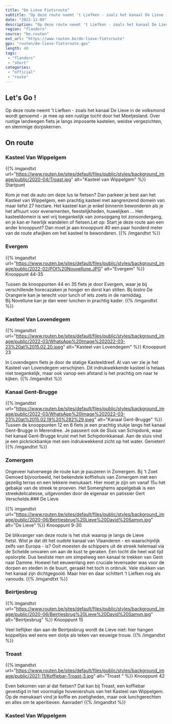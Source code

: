 ```yaml
---
title: "De Lieve Fietsroute"
subtitle: "Op deze route neemt 't Liefken - zoals het kanaal De Lieve in de volksmond wordt genoemd - je mee op een rustige tocht door het Meetjesland"
date: "2022-11-09"
description: "Op deze route neemt 't Liefken - zoals het kanaal De Lieve in de volksmond wordt genoemd - je mee op een rustige tocht door het Meetjesland"
region: "flanders"
source: "be.routen"
ext_url: "https://www.routen.be/de-lieve-fietsroute"
gpx: "routen/de-lieve-fietsroute.gpx"
length: 40
tags:
 - "flanders"
 - "short"
categories:
 - "official"
 - "route"
---
```


## Let's Go ! 

Op deze route neemt 't Liefken - zoals het kanaal De Lieve in de volksmond wordt genoemd - je mee op een rustige tocht door het Meetjesland. Over rustige landwegen fiets je langs imposante kastelen, weidse vergezichten, en stemmige dorpskernen.

## On route

### Kasteel Van Wippelgem

{{% imgandtxt url="https://www.routen.be/sites/default/files/public/styles/background_image/public/2020-04/Troast.jpg" alt="Kasteel van Wippelgem" %}}
Startpunt

Kom je met de auto om deze lus te fietsen? Dan parkeer je best aan het Kasteel van Wippelgem, een prachtig kasteel met aangrenzend domein van maar liefst 27 hectare. Het kasteel kan je enkel binnenin bewonderen als je het afhuurt voor evenementen, feestelijkheden, huwelijken ... Het kasteeldomein is wel vrij toegankelijk van zonsopgang tot zonsondergang, en je kan er heerlijk wandelen of fietsen.Let op: Start je deze route aan een ander knooppunt? Dan moet je aan knooppunt 40 een paar honderd meter van de route afwijken om het kasteel te bewonderen.
{{% /imgandtxt %}}

### Evergem

{{% imgandtxt url="https://www.routen.be/sites/default/files/public/styles/background_image/public/2022-02/POI%20Nouvellune.JPG" alt="Evergem" %}}
Knooppunt 44-35

Tussen de knooppunten 44 en 35 fiets je door Evergem, waar je bij verschillende horecazaken je honger en dorst kan stillen. Bij bistro De Orangerie kan je terecht voor lunch of iets zoets in de namiddag. Bij Novellune kan je dan weer lunchen in prachtig kader.
{{% /imgandtxt %}}

### Kasteel Van Lovendegem

{{% imgandtxt url="https://www.routen.be/sites/default/files/public/styles/background_image/public/2022-03/WhatsApp%20Image%202022-03-23%20at%2015.02.20.jpeg" alt="Kasteel van Lovendegem" %}}
Knooppunt 23

In Lovendegem fiets je door de statige Kasteeldreef. Al van ver zie je het Kasteel van Lovendegem verschijnen. Dit indrukwekkende kasteel is helaas niet toegankelijk, maar ook vanop een afstand is het prachtig om naar te kijken.
{{% /imgandtxt %}}

### Kanaal Gent-Brugge

{{% imgandtxt url="https://www.routen.be/sites/default/files/public/styles/background_image/public/2022-03/WhatsApp%20Image%202022-03-23%20at%2015.02.19%20%282%29.jpeg" alt="Kanaal Gent-Brugge" %}}
Tussen de knooppunten 12 en 6 fiets je een prachtig stukje langs het kanaal Gent-Brugge in Merendree. Je passeert ook de Sluis van Schipdonk, waar het kanaal Gent-Brugge kruist met het Schipdonkkanaal. Aan de sluis vind je een picknickbankje met een indrukwekkend zicht op het water. Genieten!
{{% /imgandtxt %}}

### Zomergem

Ongeveer halverwege de route kan je pauzeren in Zomergem. Bij 't Zoet Gemoed bijvoorbeeld, het bekendste koffiehuis van Zomergem met een gezellig terras en een lekkere menukaart. Hier moet je zijn om vanaf 15u hét gebakje van de streek te proeven. Het Somerghems appelgebak is een streekdelicatesse, uitgevonden door de eigenaar en patissier Gert Verschelde.### De Lieve

{{% imgandtxt url="https://www.routen.be/sites/default/files/public/styles/background_image/public/2020-06/Beirtjesbrug%20Lieve%20David%20Samyn.jpg" alt="De Lieve" %}}
Knooppunt 9-30

Dé blikvanger van deze route is het stuk waarop je langs de Lieve fietst. Wist je dat dit het oudste kanaal van Vlaanderen - en waarschijnlijk zelfs van Europa - is? Ooit moesten de schippers uit de streek helemaal via de Schelde omvaren om aan de kust te geraken. Een tocht die heel wat tijd opslorpte. Dus besliste men om simpelweg een kanaal te trekken van Gent naar Damme. Hoewel het eeuwenlang een cruciale levensader was voor de dorpen en steden in de buurt, geraakt het toch in onbruik. Vele stukken van het kanaal zijn dichtgegooid. Maar hier en daar schittert ’t Liefken nog als vanouds.
{{% /imgandtxt %}}

### Beirtjesbrug

{{% imgandtxt url="https://www.routen.be/sites/default/files/public/styles/background_image/public/2020-06/Beirtjesbrug%20Lieve%20David%20Samyn.jpg" alt="Beirtjesbrug" %}}
Knooppunt 15

Veel lieflijker dan aan de Beirtjesbrug wordt de Lieve niet: hier hangen koppeltjes wel eens een slotje als teken van eeuwige trouw.
{{% /imgandtxt %}}

### Troast 

{{% imgandtxt url="https://www.routen.be/sites/default/files/public/styles/background_image/public/2021-11/Koffiebar-Troast-3.jpg" alt="Troast " %}}
Knooppunt 42

Even bekomen van al dat fietsen? Dat kan bij Troast, een koffiebar gevestigd in het voormalige hoveniershuis van het Kasteel van Wippelgem. Op de menukaart vind je koffie en zoetigheden, maar ook lunchgerechten en alles om te aperitieven. Aanrader!
{{% /imgandtxt %}}

### Kasteel Van Wippelgem



